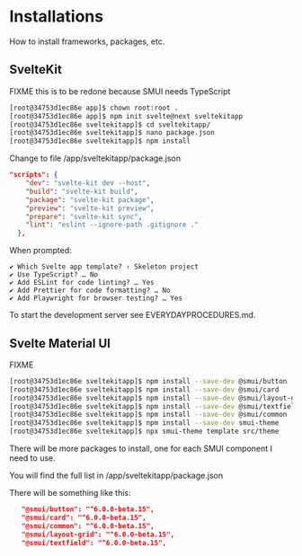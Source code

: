 # Installations

How to install frameworks, packages, etc.

## SvelteKit

FIXME  this is to be redone because SMUI needs TypeScript

```bash
[root@34753d1ec86e app]$ chown root:root .
[root@34753d1ec86e app]$ npm init svelte@next sveltekitapp
[root@34753d1ec86e sveltekitapp]$ cd sveltekitapp/
[root@34753d1ec86e sveltekitapp]$ nano package.json 
[root@34753d1ec86e sveltekitapp]$ npm install

```

Change to file /app/sveltekitapp/package.json

```json
"scripts": {
    "dev": "svelte-kit dev --host",
    "build": "svelte-kit build",
    "package": "svelte-kit package",
    "preview": "svelte-kit preview",
    "prepare": "svelte-kit sync",
    "lint": "eslint --ignore-path .gitignore ."
  },
```

When prompted:

```
✔ Which Svelte app template? › Skeleton project
✔ Use TypeScript? … No 
✔ Add ESLint for code linting? … Yes
✔ Add Prettier for code formatting? … No 
✔ Add Playwright for browser testing? … Yes
```

To start the development server see EVERYDAYPROCEDURES.md.

## Svelte Material UI

FIXME 

```bash
[root@34753d1ec86e sveltekitapp]$ npm install --save-dev @smui/button
[root@34753d1ec86e sveltekitapp]$ npm install --save-dev @smui/card
[root@34753d1ec86e sveltekitapp]$ npm install --save-dev @smui/layout-grid
[root@34753d1ec86e sveltekitapp]$ npm install --save-dev @smui/textfield
[root@34753d1ec86e sveltekitapp]$ npm install --save-dev @smui/common
[root@34753d1ec86e sveltekitapp]$ npm install --save-dev smui-theme
[root@34753d1ec86e sveltekitapp]$ npx smui-theme template src/theme
```

There will be more packages to install, one for each SMUI component I need to use.

You will find the full list in /app/sveltekitapp/package.json

There will be something like this:

```json
   "@smui/button": "^6.0.0-beta.15",
   "@smui/card": "^6.0.0-beta.15",
   "@smui/common": "^6.0.0-beta.15",
   "@smui/layout-grid": "^6.0.0-beta.15",
   "@smui/textfield": "^6.0.0-beta.15",
```